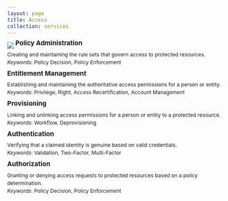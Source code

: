 ```yaml
---
layout: page
title: Access 
collection: services
---
```

<img src ="../../img/Access.png" align = "left">

<p style="line-height:.3; font-size:15px"><b>Policy Administration</b></p>
<p style="line-height:1.5; font-size:12px">Creating and maintaining the rule sets that govern access to protected resources.  
<br>
<em>Keywords</em>: Policy Decision, Policy Enforcement </p>

<p style="line-height:.3; font-size:15px"><b>Entitlement Management</b></p>
<p style="line-height:1.5; font-size:12px">Establishing and maintaining the authoritative access permissions for a person or entity. 
<br>
<em>Keywords</em>: Privilege, Right, Access Recertification, Account Management </p>

<p style="line-height:.3; font-size:15px"><b>Provisioning</b></p>
<p style="line-height:1.5; font-size:12px">Linking and unlinking access permissions for a person or entity to a protected resource. 
<br>
<em>Keywords</em>: Workflow, Deprovisioning </p>

<p style="line-height:.3; font-size:15px"><b>Authentication</b></p>
<p style="line-height:1.5; font-size:12px">Verifying that a claimed identity is genuine based on valid credentials. 
<br>
<em>Keywords</em>: Validation, Two-Factor, Multi-Factor </p>

<p style="line-height:.3; font-size:15px"><b>Authorization</b></p>
<p style="line-height:1.5; font-size:12px">Granting or denying access requests to protected resources based on a policy determination. 
<br>
<em>Keywords</em>: Policy Decision, Policy Enforcement</p>


